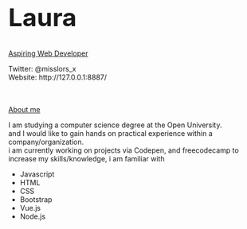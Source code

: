 
<div class="hero-image">
  <div class="hero-text">
    <h1 style="font-size:50px">Laura</h1>
    <p><u>Aspiring Web Developer</u></p>
    Twitter: @misslors_x
    <br>
    Website: http://127.0.0.1:8887/
  </div>
</div>
<br>
<br>
<p><u>About me</u></p>

<p> I am studying a computer science degree at the Open University. 
  <br> and I would like to gain hands on practical experience within a company/organization.
<br> i am currently working on projects via Codepen, and freecodecamp to increase my skills/knowledge, i am familiar with </p>
 
- Javascript
- HTML
- CSS
- Bootstrap
- Vue.js
- Node.js
